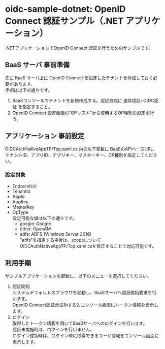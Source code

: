 oidc-sample-dotnet: OpenID Connect 認証サンプル（.NET アプリケーション）
=======================================================================
.NETアプリケーションでOpenID Connect 認証を行うためのサンプルです。

BaaS サーバ 事前準備
----------------------
先に BaaS サーバ上に OpenID Connect を設定したテナントを作成しておく必要があります。  
手順は以下の通りです。

1. BaaSコンソールでテナントを新規作成する。認証方式に 通常認証+OIDC認証 を指定すること。
2. OpenID Connect 設定画面の"OPリスト"から使用するOP種別の設定を行う。

アプリケーション 事前設定
-----------------------
OIDCAuthNativeAppTP/Top.xaml.cs 内の以下変数に
BaaSのAPIベースURL、テナントID、アプリID、アプリキー、マスターキー、OP種別を設定してください。

### 設定対象
* EndpointUrl
* TenantId
* AppId
* AppKey
* MasterKey
* OpType  
  設定可能な値は以下の通りです。  
    * google: Google
    * other: OpenAM
    * adfs: ADFS (Windows Server 2016)  
"adfs"を指定する場合は、scopeについてOIDCAuthNativeAppTP/Top.xaml.csを修正することで対応可能です。

利用手順
--------
サンプルアプリケーションを起動し、以下のメニューを選択してください。

1. 認証開始  
システムデフォルトのブラウザを起動し、BaaSサーバへ認証開始要求を行います。  
OpenID Connect認証が成功するとコンソール画面にトークン情報を表示します。  
2. ログイン  
取得したトークン情報を用いてBaaSサーバへのログインを行います。  
認証未実施時は、ログインを行いません。  
ログイン成功時は、ログイン時に取得できるユーザ情報をコンソール画面に表示します。
